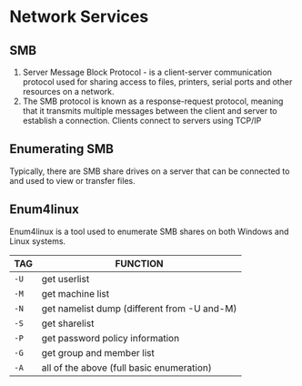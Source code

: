 # Network Services

## SMB

1. Server Message Block Protocol - is a client-server communication protocol used for sharing access to files, printers, serial ports and other resources on a network. 
2. The SMB protocol is known as a response-request protocol, meaning that it transmits multiple messages between the client and server to establish a connection. Clients connect to servers using TCP/IP

## Enumerating SMB

Typically, there are SMB share drives on a server that can be connected to and used to view or transfer files.

## Enum4linux

Enum4linux is a tool used to enumerate SMB shares on both Windows and Linux systems.

|TAG      |     FUNCTION|
|---------|-------------|
|`-U`       |      get userlist|
|`-M`        |     get machine list|
|`-N`      |       get namelist dump (different from -U and-M)|
|`-S`      |       get sharelist|
|`-P`       |      get password policy information|
|`-G`      |       get group and member list|
|`-A`      |       all of the above (full basic enumeration)| 

